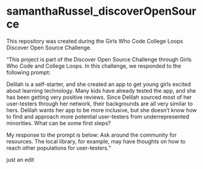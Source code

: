 # samanthaRussel_discoverOpenSource
This repository was created during the Girls Who Code College Loops Discover Open Source Challenge.

“This project is part of the Discover Open Source Challenge through Girls Who Code and College Loops. In this challenge, we responded to the following prompt:

Delilah is a self-starter, and she created an app to get young girls excited about learning technology. Many kids have already tested the app, and she has been getting very positive reviews.
Since Delilah sourced most of her user-testers through her network, their backgrounds are all very similar to hers. Delilah wants her app to be more inclusive, but she doesn’t know how to find and approach more potential user-testers from underrepresented minorities. What can be some first steps?

My response to the prompt is below: Ask around the community for resources. The local library, for example, may have thoughts on how to reach other populations for user-testers.”


just an edit
